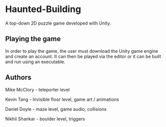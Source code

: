 # Haunted-Building

A top-down 2D puzzle game developed with Unity.

## Playing the game

In order to play the game, the user must download the Unity game engine and create an account. 
It can then be played via the editor or it can be built and run using an executable.


## Authors

Mike McClory - teleporter level

Kevin Tang - Invisible floor level, game art / animations

Daniel Doyle - maze level, game audio, collisions

Nikhil Shankar - boulder level, triggers
